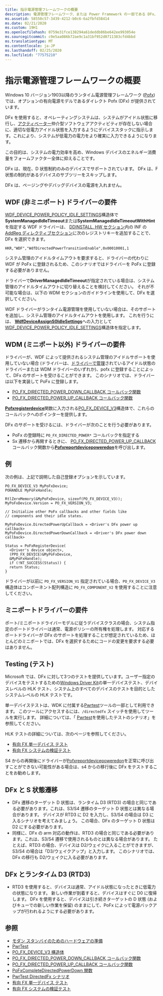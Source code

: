 ```yaml
---
title: 指示電源管理フレームワークの概要
description: 電源管理フレームワーク、または Power Framework の一部である DFx、バージョン3について説明します。
ms.assetid: 58550c57-3439-4212-b0c6-6a2fbfd38414
ms.date: 02/21/2020
ms.custom: 19H1
ms.openlocfilehash: 0759e31fce138294a61deddb86be642ee993054e
ms.sourcegitcommit: c9e5aa086b72ae9c1a31bf952d0711383cfd4bbd
ms.translationtype: MT
ms.contentlocale: ja-JP
ms.lasthandoff: 02/25/2020
ms.locfileid: "77575210"
---
```

# <a name="introduction-to-the-directed-power-management-framework"></a>指示電源管理フレームワークの概要

Windows 10 バージョン1903以降のランタイム電源管理フレームワーク ([Pofx](https://docs.microsoft.com/windows-hardware/drivers/kernel/overview-of-the-power-management-framework)) では、オプションの有向電源モデルであるダイレクト Pofx (DFx) が提供されています。

DFx を使用すると、オペレーティングシステムは、システムがアイドル状態に移行し、[アクティベーター](https://docs.microsoft.com/windows-hardware/design/device-experiences/activators)仲介型ソフトウェアアクティビティが存在しない場合に、適切な低電力アイドル状態を入力するようにデバイススタックに指示します。これにより、システムが低電力の電力をより確実に入力できるようになります。

この目的は、システムの電力効率を高め、Windows デバイスのエネルギー消費量をフォームファクター全体に抑えることです。

DFx は、現在、D 状態制約のみのデバイスでサポートされています。  DFx は、F 状態の制約があるデバイスのサブツリーをスキップします。

DFx は、ページングやデバッグデバイスの電源を入れません。

## <a name="requirements-for-wdf-non-miniport-drivers"></a>WDF (非ミニポート) ドライバーの要件

[WDF_DEVICE_POWER_POLICY_IDLE_SETTINGS](https://docs.microsoft.com/windows-hardware/drivers/ddi/wdfdevice/ns-wdfdevice-_wdf_device_power_policy_idle_settings)構造体で**SystemManagedIdleTimeout**または**SystemManagedIdleTimeoutWithHint**を指定する WDF ドライバーは、 [DDINSTALL. HW セクション](https://docs.microsoft.com/windows-hardware/drivers/install/inf-ddinstall-hw-section)内の INF の[AddReg ディレクティブセクション](https://docs.microsoft.com/windows-hardware/drivers/install/inf-addreg-directive)に次のレジストリキーを追加することで、DFx を選択できます。

```
HKR,"WDF","WdfDirectedPowerTransitionEnable",0x00010001,1
```

システム管理のアイドルタイムアウトを要求すると、ドライバーの代わりに WDF が PoFx に登録されるため、このシナリオではドライバーを PoFx に登録する必要がありません。

ドライバーで**DriverManagedIdleTimeout**が指定されている場合は、システム管理のアイドルタイムアウトに切り替えることを検討してください。  それが不可能な場合は、以下の WDM セクションのガイドラインを使用して、DFx を選択してください。

WDF ドライバーがランタイム電源管理を使用していない場合は、そのサポートを追加し、システム管理のアイドルタイムアウトを使用します。  これを行うには、 [**WdfDeviceAssignS0IdleSettings**](https://docs.microsoft.com/windows-hardware/drivers/ddi/wdfdevice/nf-wdfdevice-wdfdeviceassigns0idlesettings)への入力として[WDF_DEVICE_POWER_POLICY_IDLE_SETTINGS](https://docs.microsoft.com/windows-hardware/drivers/ddi/wdfdevice/ns-wdfdevice-_wdf_device_power_policy_idle_settings)構造体を指定します。

## <a name="requirements-for-wdm-non-miniport-drivers"></a>WDM (ミニポート以外) ドライバーの要件

ドライバーが、WDF によって提供されるシステム管理のアイドルサポートを使用していない場合 (ドライバーは、[ドライバーで管理](https://docs.microsoft.com/windows-hardware/drivers/ddi/wdfdevice/ne-wdfdevice-_wdf_power_policy_idle_timeout_type)されているアイドル状態のドライバーまたは WDM ドライバーのいずれか)、pofx に登録することによって、DFx のサポートを受けることができます。  このシナリオでは、ドライバーは以下を実装して PoFx に登録します。

- [PO_FX_DIRECTED_POWER_DOWN_CALLBACK コールバック関数](https://docs.microsoft.com/windows-hardware/drivers/ddi/wdm/nc-wdm-po_fx_directed_power_down_callback)
- [PO_FX_DIRECTED_POWER_UP_CALLBACK コールバック関数](https://docs.microsoft.com/windows-hardware/drivers/ddi/wdm/nc-wdm-po_fx_directed_power_up_callback)


[**Pofxregisterdevice**](https://docs.microsoft.com/windows-hardware/drivers/ddi/wdm/nf-wdm-pofxregisterdevice)関数に入力される[PO_FX_DEVICE_V3](https://docs.microsoft.com/windows-hardware/drivers/ddi/wdm/ns-wdm-po_fx_device_v3)構造体で、これらのコールバックへのポインターを提供します。

DFx のサポートを受けるには、ドライバーが次のことを行う必要があります。

* PoFx の登録時に `PO_FX_DIRECTED_POWER*` コールバックを指定する
* Sx 遷移から再開するときに、 [PO_FX_DIRECTED_POWER_UP_CALLBACK](https://docs.microsoft.com/windows-hardware/drivers/ddi/wdm/nc-wdm-po_fx_directed_power_up_callback)コールバック関数から[**Pofxreportdevicepoweredon**](https://docs.microsoft.com/windows-hardware/drivers/ddi/wdm/nf-wdm-pofxreportdevicepoweredon)を呼び出します。

## <a name="example"></a>例

次の例は、上記で説明した自己登録オプションを示しています。

```
PO_FX_DEVICE_V3 MyPoFxDevice;
POHANDLE MyPoFxHandle;

RtlZeroMemory(&MyPoFxDevice, sizeof(PO_FX_DEVICE_V3));
MyPoFxDevice.Version = PO_FX_VERSION_V3;

// Initialize other PoFx callbacks and other fields like
// components and their idle states.

MyPoFxDevice.DirectedPowerUpCallback = <Driver's DFx power up callback>
MyPoFxDevice.DirectedPowerDownCallback = <Driver's DFx power down callback>

Status = PoFxRegisterDevice(
  <Driver's device object>,
  (PPO_FX_DEVICE)&MyPoFxDevice,
  &MyPoFxHandle);
  if (!NT_SUCCESS(Status)) {
  return Status;
}
```

ドライバーが以前に `PO_FX_VERSION_V1` 指定されている場合、`PO_FX_DEVICE_V3` 構造体はコンポーネント配列構造に `PO_FX_COMPONENT_V2` を使用することに注意してください。

## <a name="requirements-for-miniport-drivers"></a>ミニポートドライバーの要件

ポート/ミニポートドライバーモデルに従うデバイスクラスの場合、システム指定のポートドライバーは通常、電源ポリシーの所有権を処理します。  対応するポートドライバーが DFx のサポートを処理することが想定されているため、ほとんどのミニポートでは、DFx を選択するためにコードの変更を要求する必要はありません。

## <a name="testing"></a>Testing (テスト)

Microsoft では、DFx に対して3つのテストを提供しています。ユーザー指定のデバイスをテストするための[Windows Driver Kit](https://docs.microsoft.com/windows-hardware/drivers/download-the-wdk)の単一デバイステスト、デバイスレベルの HLK テスト、システム上のすべてのデバイスのテストを目的としたシステムレベルの HLK テストです。

単一デバイステストは、WDK に付属する[Pwrtest](https://docs.microsoft.com/windows-hardware/drivers/devtest/pwrtest)ツールの一部として利用できます。  このツールにアクセスするには、`/directedfx` スイッチを使用してツールを実行します。  詳細については、「 [Pwrtest](../devtest/pwrtest-directedfx-scenario.md)を使用したテストのシナリオ」を参照してください。

HLK テストの詳細については、次のページを参照してください。

- [有向 FX 単一デバイス テスト](https://docs.microsoft.com/windows-hardware/test/hlk/testref/34cfdfa6-7826-443c-9717-bc28c3166092)
- [有向 FX システムの検証テスト](https://docs.microsoft.com/windows-hardware/test/hlk/testref/def16163-9118-4d4a-b559-37873befa12e)

S4 からの再開後にドライバーが[Pofxreportdevicepoweredon](https://docs.microsoft.com/windows-hardware/drivers/ddi/wdm/nf-wdm-pofxreportdevicepoweredon)を正常に呼び出すことができない可能性がある場合は、s4 からの移行後に DFx をテストすることをお勧めします。

## <a name="dfx-and-s-state-transitions"></a>DFx と S 状態遷移

- DFx 遷移のターゲット D 状態は、ランタイム D3 (RTD3) の場合と同じである必要があります。これは、S3/S4 遷移のターゲット D 状態とは異なる場合があります。  デバイスが RTD3 に D2 を入力し、S3/S4 の場合は D3 に入るシナリオを考えてみましょう。  この場合、DFx のターゲット D 状態は D2 にする必要があります。
- 同様に、DFx の arm 対応の動作は、RTD3 の場合と同じである必要があります。これは、S3/S4 遷移で使用されるものとは異なる場合があります。  たとえば、RTD3 の場合、デバイスは D2/ウェイクに入ることができますが、S3/S4 の場合は「D3/ウェイクアップ」と入力します。  このシナリオでは、DFx の移行も D2/ウェイクに入る必要があります。

## <a name="dfx-and-runtime-d3-rtd3"></a>DFx とランタイム D3 (RTD3)

- RTD3 を使用すると、デバイスは通常、アイドル状態になったときに低電力の状態になります。  新しい作業が到着すると、デバイスはすぐに D0 に復帰します。  DFx を使用すると、デバイスは引き続きターゲットの D 状態 (およびキューでの新しい作業を保留) のままにして、PoFx によって電源バックアップが行われるようにする必要があります。


## <a name="see-also"></a>参照

- [モダン スタンバイのためのハードウェアの準備](https://docs.microsoft.com/windows-hardware/design/device-experiences/prepare-hardware-for-modern-standby)
- [PwrTest](https://docs.microsoft.com/windows-hardware/drivers/devtest/pwrtest)
- [PO_FX_DEVICE_V3 構造体](https://docs.microsoft.com/windows-hardware/drivers/ddi/wdm/ns-wdm-po_fx_device_v3)
- [PO_FX_DIRECTED_POWER_DOWN_CALLBACK コールバック関数](https://docs.microsoft.com/windows-hardware/drivers/ddi/wdm/nc-wdm-po_fx_directed_power_down_callback)
- [PO_FX_DIRECTED_POWER_UP_CALLBACK コールバック関数](https://docs.microsoft.com/windows-hardware/drivers/ddi/wdm/nc-wdm-po_fx_directed_power_up_callback)
- [PoFxCompleteDirectedPowerDown 関数](https://docs.microsoft.com/windows-hardware/drivers/ddi/wdm/nf-wdm-pofxcompletedirectedpowerdown) 
- [PwrTest DirectedFx シナリオ](../devtest/pwrtest-directedfx-scenario.md)
- [有向 FX 単一デバイス テスト](https://docs.microsoft.com/windows-hardware/test/hlk/testref/34cfdfa6-7826-443c-9717-bc28c3166092)
- [有向 FX システムの検証テスト](https://docs.microsoft.com/windows-hardware/test/hlk/testref/def16163-9118-4d4a-b559-37873befa12e)
